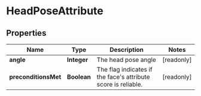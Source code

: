 

# HeadPoseAttribute


## Properties

| Name | Type | Description | Notes |
|------------ | ------------- | ------------- | -------------|
|**angle** | **Integer** | The head pose angle |  [readonly] |
|**preconditionsMet** | **Boolean** | The flag indicates if the face&#39;s attribute score is reliable. |  [readonly] |



